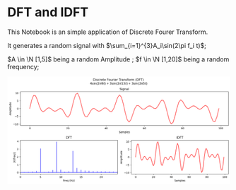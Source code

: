 # DFT and IDFT


This Notebook is an simple application of  Discrete Fourer Transform.

It generates a random signal with $\sum_{i=1}^{3}A_i\sin(2\pi f_i t)$;

  $A \in \N [1,5]$ being a random Amplitude ;  $f \in \N [1,20]$ being a random frequency;

![alt text](image-1.png)